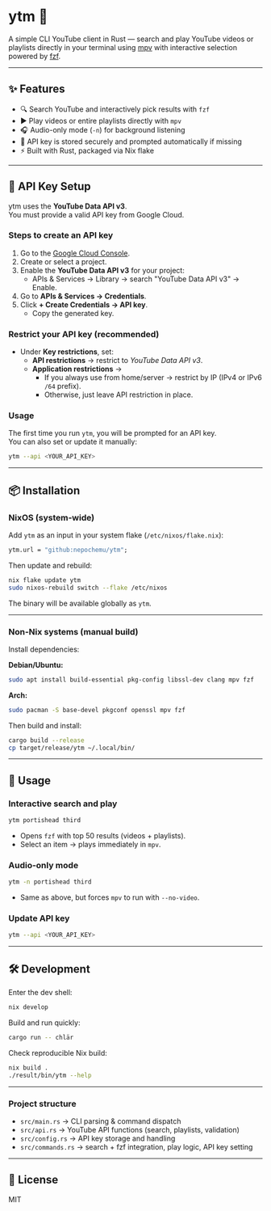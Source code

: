 # ytm 🎵

A simple CLI YouTube client in Rust — search and play YouTube videos or playlists directly in your terminal using [mpv](https://mpv.io/) with interactive selection powered by [fzf](https://github.com/junegunn/fzf).

---

## ✨ Features

- 🔍 Search YouTube and interactively pick results with `fzf`
- ▶️ Play videos or entire playlists directly with `mpv`
- 🎧 Audio-only mode (`-n`) for background listening
- 🔑 API key is stored securely and prompted automatically if missing
- ⚡ Built with Rust, packaged via Nix flake

---

## 🔑 API Key Setup

ytm uses the **YouTube Data API v3**.  
You must provide a valid API key from Google Cloud.

### Steps to create an API key

1. Go to the [Google Cloud Console](https://console.cloud.google.com/).  
2. Create or select a project.  
3. Enable the **YouTube Data API v3** for your project:
   - APIs & Services → Library → search "YouTube Data API v3" → Enable.
4. Go to **APIs & Services → Credentials**.  
5. Click **+ Create Credentials → API key**.  
   - Copy the generated key.

### Restrict your API key (recommended)

- Under **Key restrictions**, set:
  - **API restrictions** → restrict to *YouTube Data API v3*.  
  - **Application restrictions** →  
    - If you always use from home/server → restrict by IP (IPv4 or IPv6 `/64` prefix).  
    - Otherwise, just leave API restriction in place.

### Usage

The first time you run `ytm`, you will be prompted for an API key.  
You can also set or update it manually:

```bash
ytm --api <YOUR_API_KEY>
```

---

## 📦 Installation

### NixOS (system-wide)

Add `ytm` as an input in your system flake (`/etc/nixos/flake.nix`):

```nix
ytm.url = "github:nepochemu/ytm";
```

Then update and rebuild:

```bash
nix flake update ytm
sudo nixos-rebuild switch --flake /etc/nixos
```

The binary will be available globally as `ytm`.

---

### Non-Nix systems (manual build)

Install dependencies:

**Debian/Ubuntu:**

```bash
sudo apt install build-essential pkg-config libssl-dev clang mpv fzf
```

**Arch:**

```bash
sudo pacman -S base-devel pkgconf openssl mpv fzf
```

Then build and install:

```bash
cargo build --release
cp target/release/ytm ~/.local/bin/
```

---

## 🚀 Usage

### Interactive search and play

```bash
ytm portishead third
```

- Opens `fzf` with top 50 results (videos + playlists).
- Select an item → plays immediately in `mpv`.

### Audio-only mode

```bash
ytm -n portishead third
```

- Same as above, but forces `mpv` to run with `--no-video`.

### Update API key

```bash
ytm --api <YOUR_API_KEY>
```

---

## 🛠 Development

Enter the dev shell:

```bash
nix develop
```

Build and run quickly:

```bash
cargo run -- chlär
```

Check reproducible Nix build:

```bash
nix build .
./result/bin/ytm --help
```

---

### Project structure

- `src/main.rs` → CLI parsing & command dispatch
- `src/api.rs` → YouTube API functions (search, playlists, validation)
- `src/config.rs` → API key storage and handling
- `src/commands.rs` → search + fzf integration, play logic, API key setting

---

## 📜 License

MIT
